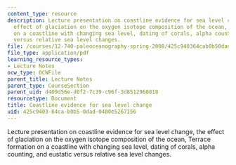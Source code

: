 ```yaml
---
content_type: resource
description: Lecture presentation on coastline evidence for sea level change, the
  effect of glaciation on the oxygen isotope composition of the ocean, Terrace formation
  on a coastline with changing sea level, dating of corals, alpha counting, and eustatic
  versus relative sea level changes.
file: /courses/12-740-paleoceanography-spring-2008/425c940364cab0b50dad0480e5267156_lec05_slide.pdf
file_type: application/pdf
learning_resource_types:
- Lecture Notes
ocw_type: OCWFile
parent_title: Lecture Notes
parent_type: CourseSection
parent_uid: d409d56e-d0f2-7c39-c96f-3d8512960818
resourcetype: Document
title: Coastline evidence for sea level change
uid: 425c9403-64ca-b0b5-0dad-0480e5267156
---
```

Lecture presentation on coastline evidence for sea level change, the effect of glaciation on the oxygen isotope composition of the ocean, Terrace formation on a coastline with changing sea level, dating of corals, alpha counting, and eustatic versus relative sea level changes.

